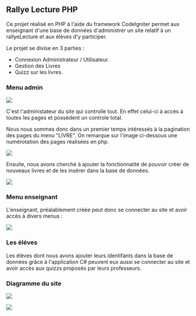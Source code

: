 ## Rallye Lecture PHP

Ce projet réalisé en PHP à l'aide du framework CodeIgniter permet aux enseignant d'une base de données d'administrer un site relatif à un rallyeLecture et aux élèves d'y participer.

Le projet se divise en 3  parties :

* Connexion Administrateur / Utilisateur.
* Gestion des Livres
* Quizz sur les livres.

### Menu admin

![](https://image.noelshack.com/fichiers/2019/15/1/1554749033-capture3.png)

C'est l'administateur du site qui controlle tout.
En effet celui-ci à accès à toutes les pages et possèdent un controle total.

Nous nous sommes donc dans un premier temps intéressés à la pagination des pages du menu "LIVRE".
On remarque sur l'image ci-dessous une numérotation des pages réalisées en php.

![](https://image.noelshack.com/fichiers/2019/15/1/1554749036-capture4.png)

Ensuite, nous avons cherché à ajouter la fonctionnalité de pouvoir créer de nouveaux livres et de les insérer dans la base de données.

![](https://image.noelshack.com/fichiers/2019/15/1/1554749034-capture5.png)



### Menu enseignant

L'enseignant, préalablement créée peut donc se connecter au site et avoir accès à divers menus : 

![](https://image.noelshack.com/fichiers/2019/15/1/1554749032-capture2.png)


 ### Les éléves
 
 Les éléves dont nous avons ajouter leurs identifants dans la base de données grâce à l'application C# peuvent eux aussi se connecter au site et avoir accès aux quizzs proposés par leurs professeurs.
 
 
 ### Diagramme du site

![](https://raw.githubusercontent.com/AureohDev/RallyeLectureWebApp/master/Github/Schema/schemaDbRallyeLecture.PNG)

![](https://raw.githubusercontent.com/AureohDev/RallyeLectureWebApp/master/Github/Schema/schemaDbAauth.PNG)


